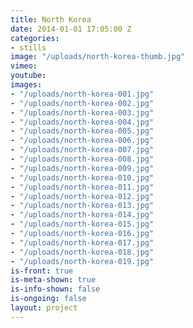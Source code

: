 ```yaml
---
title: North Korea
date: 2014-01-01 17:05:00 Z
categories:
- stills
image: "/uploads/north-korea-thumb.jpg"
vimeo: 
youtube: 
images:
- "/uploads/north-korea-001.jpg"
- "/uploads/north-korea-002.jpg"
- "/uploads/north-korea-003.jpg"
- "/uploads/north-korea-004.jpg"
- "/uploads/north-korea-005.jpg"
- "/uploads/north-korea-006.jpg"
- "/uploads/north-korea-007.jpg"
- "/uploads/north-korea-008.jpg"
- "/uploads/north-korea-009.jpg"
- "/uploads/north-korea-010.jpg"
- "/uploads/north-korea-011.jpg"
- "/uploads/north-korea-012.jpg"
- "/uploads/north-korea-013.jpg"
- "/uploads/north-korea-014.jpg"
- "/uploads/north-korea-015.jpg"
- "/uploads/north-korea-016.jpg"
- "/uploads/north-korea-017.jpg"
- "/uploads/north-korea-018.jpg"
- "/uploads/north-korea-019.jpg"
is-front: true
is-meta-shown: true
is-info-shown: false
is-ongoing: false
layout: project
---
```


